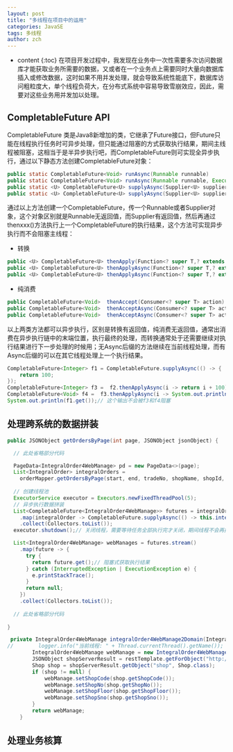 ```yaml
---
layout: post
title: "多线程在项目中的运用"
categories: JavaSE
tags: 多线程
author: zch
---
```


* content
{:toc}
在项目开发过程中，我发现在业务中一次性需要多次访问数据库才能获取业务所需要的数据，又或者在一个业务点上需要同时大量向数据库插入或修改数据，这时如果不用并发处理，就会导致系统性能底下，数据库访问粗粒度大，单个线程负荷大，在分布式系统中容易导致雪崩效应，因此，需要对这些业务用并发加以处理。



## CompletableFuture API

CompletableFuture 类是Java8新增加的类，它继承了Future接口，但Future只能在线程执行任务时可异步处理，但只能通过阻塞的方式获取执行结果，期间主线程被阻塞，这相当于是半异步执行吧，而CompletableFuture则可实现全异步执行，通过以下静态方法创建CompletableFuture对象：

```java
public static CompletableFuture<Void> runAsync(Runnable runnable)
public static CompletableFuture<Void> runAsync(Runnable runnable, Executor executor)
public static <U> CompletableFuture<U> supplyAsync(Supplier<U> supplier)
public static <U> CompletableFuture<U> supplyAsync(Supplier<U> supplier, Executor executor)
```

通过以上方法创建一个CompletableFuture，传一个Runnable或者Supplier对象，这个对象区别就是Runnable无返回值，而Supplier有返回值，然后再通过thenxxx()方法执行上一个CompletableFuture的执行结果，这个方法可实现异步执行而不会阻塞主线程：

- 转换

```java
public <U> CompletableFuture<U> thenApply(Function<? super T,? extends U> fn)
public <U> CompletableFuture<U> thenApplyAsync(Function<? super T,? extends U> fn)
public <U> CompletableFuture<U> thenApplyAsync(Function<? super T,? extends U> fn, Executor executor)
```

- 纯消费

```java
public CompletableFuture<Void> 	thenAccept(Consumer<? super T> action)
public CompletableFuture<Void> 	thenAcceptAsync(Consumer<? super T> action)
public CompletableFuture<Void> 	thenAcceptAsync(Consumer<? super T> action, Executor executor)
```

以上两类方法都可以异步执行，区别是转换有返回值，纯消费无返回值，通常出消费在异步执行链中的末端位置，执行最终的处理，而转换通常处于还需要继续对执行结果进行下一步处理的时候用；无Async后缀的方法继续在当前线程处理，而有Async后缀的可以在其它线程处理上一个执行结果。

```java
CompletableFuture<Integer> f1 = CompletableFuture.supplyAsync(() -> {
    return 100;
});
CompletableFuture<Integer> f3 =  f2.thenApplyAsync(i -> return i + 100);
CompletableFuture<Void> f4 =  f3.thenApplyAsync(i -> System.out.println(i));
System.out.println(f1.get());// 这个输出不会被f3和f4阻塞
```



## 处理跨系统的数据拼装

```java
public JSONObject getOrdersByPage(int page, JSONObject jsonObject) {

  // 此处省略部分代码

  PageData<IntegralOrder4WebManage> pd = new PageData<>(page);
  List<IntegralOrder> integralOrders =
    orderMapper.getOrdersByPage(start, end, tradeNo, shopName, shopId, orderStatus, orderType, pd.getPageRow(), pd.getPageSize() + 1);
  
  // 创建线程池
  ExecutorService executor = Executors.newFixedThreadPool(5);
  // 异步执行数据拼装
  List<CompletableFuture<IntegralOrder4WebManage>> futures = integralOrders.stream()
    .map(integralOrder -> CompletableFuture.supplyAsync(() -> this.integralOrder4WebManage2Domain(integralOrder), executor))
    .collect(Collectors.toList());
  executor.shutdown();// 关闭线程，需要等待任务全部执行完才关闭，期间线程不会再接收任务

  List<IntegralOrder4WebManage> webManages = futures.stream()
    .map(future -> {
      try {
        return future.get();// 阻塞式获取执行结果
      } catch (InterruptedException | ExecutionException e) {
        e.printStackTrace();
      }
      return null;
    })
    .collect(Collectors.toList());
  
  // 此处省略部分代码
  
}
```

```java
 private IntegralOrder4WebManage integralOrder4WebManage2Domain(IntegralOrder integralOrder) {
//        logger.info("当前线程: " + Thread.currentThread().getName());
        IntegralOrder4WebManage webManage = new IntegralOrder4WebManage(integralOrder);
        JSONObject shopServerResult = restTemplate.getForObject("http://shop-server/api/shop/" + webManage.getShopId(), JSONObject.class);
        Shop shop = shopServerResult.getObject("shop", Shop.class);
        if (shop != null) {
            webManage.setShopCode(shop.getShopCode());
            webManage.setShopNo(shop.getShopNo());
            webManage.setShopFloor(shop.getShopFloor());
            webManage.setShopSno(shop.getShopSno());
        }
        return webManage;
    }
```



## 处理业务核算



